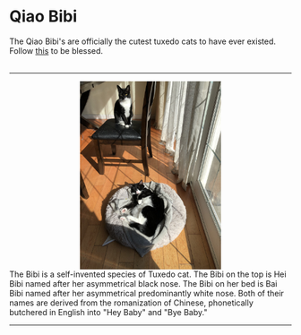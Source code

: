 # Qiao Bibi
The Qiao Bibi's are officially the cutest tuxedo cats to have ever existed. Follow [this](https://www.instagram.com/qiao.bibi/) to be blessed.
<br><br>
<hr>
<img src="IMG_8368.jpeg" style= "display: block;
  margin-left: auto;
  margin-right: auto;
  width: 50%;">
The Bibi is a self-invented species of Tuxedo cat. The Bibi on the top is Hei Bibi named after her asymmetrical black nose. The Bibi on her bed is Bai Bibi named after her 
asymmetrical predominantly white nose. Both of their names are derived from the romanization of Chinese, phonetically butchered in English into "Hey Baby" and "Bye Baby."
<hr>
